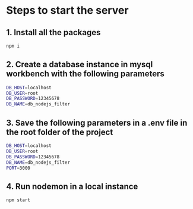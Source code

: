 # Steps to start the server

## 1. Install all the packages

```bash
npm i
```

## 2. Create a database instance in mysql workbench with the following parameters

```bash
DB_HOST=localhost
DB_USER=root
DB_PASSWORD=12345678
DB_NAME=db_nodejs_filter
```

## 3. Save the following parameters in a .env file in the root folder of the project
```bash
DB_HOST=localhost
DB_USER=root
DB_PASSWORD=12345678
DB_NAME=db_nodejs_filter
PORT=3000
```

## 4. Run nodemon in a local instance

```bash
npm start
```